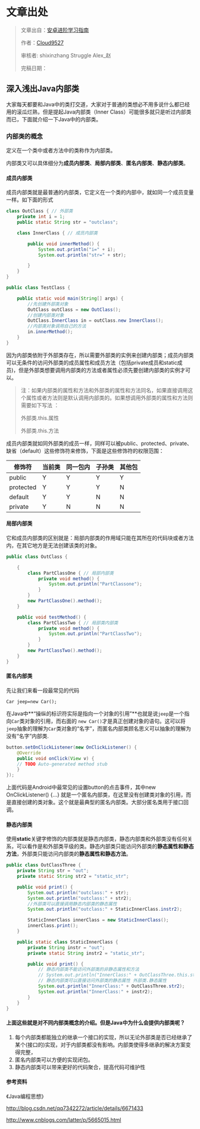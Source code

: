 # 文章出处

> 文章出自：[安卓进阶学习指南](https://github.com/iwannabetop/Awesome-Android-Learning-Guide)
>
> 作者：[Cloud9527](http://www.jianshu.com/u/69fc55c71311)
>
> 审核者: shixinzhang Struggle Alex_赵
>
> 完稿日期：

## 深入浅出Java内部类

大家每天都要和Java中的类打交道，大家对于普通的类想必不用多说什么都已经用的滚瓜烂熟，但是提起Java内部类（Inner Class）可能很多就只是听过内部类而已，下面就介绍一下Java中的内部类。

### 内部类的概念

定义在一个类中或者方法中的类称作为内部类。

内部类又可以具体细分为**成员内部类**、**局部内部类**、**匿名内部类**、**静态内部类**。

#### 成员内部类

成员内部类就是最普通的内部类，它定义在一个类的内部中，就如同一个成员变量一样。如下面的形式

```java
class OutClass { // 外部类
	private int i = 1;
	public static String str = "outclass";

	class InnerClass { // 成员内部类

		public void innerMethod() {
			System.out.println("i=" + i);
			System.out.println("str=" + str);

		}
	}
}

public class TestClass {

	public static void main(String[] args) {
		//先创建外部类对象
		OutClass outClass = new OutClass(); 
		//创建内部类对象
		OutClass.InnerClass in = outClass.new InnerClass();
		//内部类对象调用自己的方法
		in.innerMethod();
	}
} 
```

因为内部类依附于外部类存在，所以需要外部类的实例来创建内部类；成员内部类可以无条件的访问外部类的成员属性和成员方法（包括private成员和static成员)，但是外部类想要调用内部类的方法或者属性必须先要创建内部类的实例才可以。

> 注：如果内部类的属性和方法和外部类的属性和方法同名，如果直接调用这个属性或者方法则是默认调用内部类的。如果想调用外部类的属性和方法则需要如下写法 ：
>
> 外部类.this.属性
>
> 外部类.this.方法

成员内部类就如同外部类的成员一样，同样可以被public、protected、private、缺省（default）这些修饰符来修饰，下面是这些修饰符的权限范围：

| 修饰符       | 当前类  | 同一包内 | 子孙类  | 其他包  |
| --------- | ---- | ---- | ---- | ---- |
| public    | Y    | Y    | Y    | Y    |
| protected | Y    | Y    | Y    | N    |
| default   | Y    | Y    | N    | N    |
| private   | Y    | N    | N    | N    |

#### 局部内部类

它和成员内部类的区别就是：局部内部类的作用域只能在其所在的代码块或者方法内，在其它地方是无法创建该类的对象。

```java
public class OutClass {

	{
		class PartClassOne { // 局部内部类
			private void method() {
				System.out.println("PartClassone");
			}
		}
		new PartClassOne().method();
	}

	public void testMethod() {
		class PartClassTwo { // 局部类内部类
			private void method() {
				System.out.println("PartClassTwo");
			}
		}
		new PartClassTwo().method();
	}
}
```

#### 匿名内部类

先让我们来看一段最常见的代码

`Car jeep=new Car();`

在Java中**“操纵的标识符实际是指向一个对象的引用”**也就是说`jeep`是一个指向`Car`类对象的引用，而右面的 `new Car()`才是真正创建对象的语句。这可以将`jeep`抽象的理解为`Car`类对象的“名字”，而匿名内部类顾名思义可以抽象的理解为没有“名字”内部类.

```java
button.setOnClickListener(new OnClickListener() {
    @Override
    public void onClick(View v) {
    // TODO Auto-generated method stub
    }
});
```

上面代码是Android中最常见的设置button的点击事件，其中new OnClickListener() {…} 就是一个匿名内部类，在这里没有创建类对象的引用，而是直接创建的类对象。这个就是最典型的匿名内部类。大部分匿名类用于接口回调。

#### 静态内部类

使用**static**关键字修饰的内部类就是静态内部类，静态内部类和外部类没有任何关系，可以看作是和外部类平级的类。静态内部类只能访问外部类的**静态属性和静态方法**，外部类只能访问内部类的**静态属性和静态方法**。

```java
public class OutClassThree {
	private String str = "out";
	private static String str2 = "static_str";

	public void print() {
		System.out.println("outclass:" + str);
		System.out.println("outclass:" + str2);
      	//外部类可以直接调用静态内部类的静态属性
		System.out.println("outclass:" + StaticInnerClass.instr2); 

		StaticInnerClass innerClass = new StaticInnerClass();
		innerClass.print();
	}

	public static class StaticInnerClass {
		private String instr = "out";
		private static String instr2 = "static_str";

		public void print() {
			// 静态内部类不能访问外部类的非静态属性和方法
			// System.out.println("InnerClass:" + OutClassThree.this.str);
			// 静态内部类可以直接访问外部类的静态属性 外部类.静态属性
			System.out.println("InnerClass:" + OutClassThree.str2);
			System.out.println("InnerClass:" + instr2);
		}
	}
}

```

#### 上面这些就是对不同内部类概念的介绍。但是Java中为什么会提供内部类呢？

1. 每个内部类都能独立的继承一个接口的实现，所以无论外部类是否已经继承了某个(接口的)实现，对于内部类都没有影响。内部类使得多继承的解决方案变得完整，
2. 匿名内部类可以方便的实现闭包。
3. 静态内部类可以带来更好的代码聚合，提高代码可维护性



#### 参考资料

《Java编程思想》

http://blog.csdn.net/qq7342272/article/details/6671433

http://www.cnblogs.com/latter/p/5665015.html
